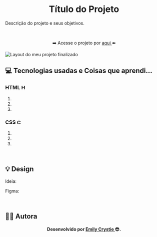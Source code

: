 <h1 align="center"> Título do Projeto </h1>
<p> Descrição do projeto e seus objetivos. </p>
<br>
<p align="center"> ➡️ Acesse o projeto por <a href="" target="_blank"> aqui </a>⬅️</p>
<img src="#" alt="Layout do meu projeto finalizado"> 
<br>
 
<h2> 💻 Tecnologias usadas e Coisas que aprendi... </h2>
 <h3> HTML 
  <img src="https://cdn-icons-png.flaticon.com/512/174/174854.png" alt="HTML5" width="15" height="15"/>
 </h3>
  <ol>
   <li>   </li>
   <li>   </li>
   <li>   </li>
  </ol>
 <h3> CSS 
  <img src="https://cdn-icons-png.flaticon.com/512/732/732190.png" alt="CSS3" width="15" height="15"/>
 </h3>
  <ol>
   <li>   </li>
   <li>   </li>
   <li>   </li>
  </ol>
<br>
 
<h2> 💡 Design </h2>
<p> Ideia: </p>
<p> Figma: </p>
<br>

<h2> 👩‍💻 Autora </h2>
 <h4 align="center"> Desenvolvido por <a href="https://www.linkedin.com/in/emilycrystie/" target="_blank"> Emily Crystie <a>  😎. <h4>
